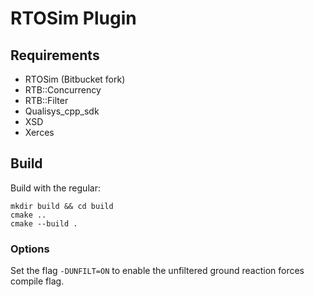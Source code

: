 # RTOSim Plugin

## Requirements

 * RTOSim (Bitbucket fork)
 * RTB::Concurrency
 * RTB::Filter
 * Qualisys_cpp_sdk
 * XSD
 * Xerces

## Build

Build with the regular:

```shell
mkdir build && cd build
cmake ..
cmake --build .
```

### Options

Set the flag `-DUNFILT=ON` to enable the unfiltered ground reaction forces compile flag.

